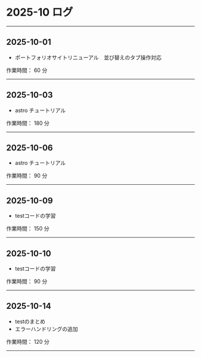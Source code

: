 # 2025-10 ログ

---

## 2025-10-01

- ポートフォリオサイトリニューアル　並び替えのタブ操作対応

作業時間： 60 分

---

## 2025-10-03

- astro チュートリアル

作業時間： 180 分

---

## 2025-10-06

- astro チュートリアル

作業時間： 90 分

---

## 2025-10-09

- testコードの学習

作業時間： 150 分

---

## 2025-10-10

- testコードの学習

作業時間： 90 分

---

## 2025-10-14

- testのまとめ
- エラーハンドリングの追加

作業時間： 120 分

---